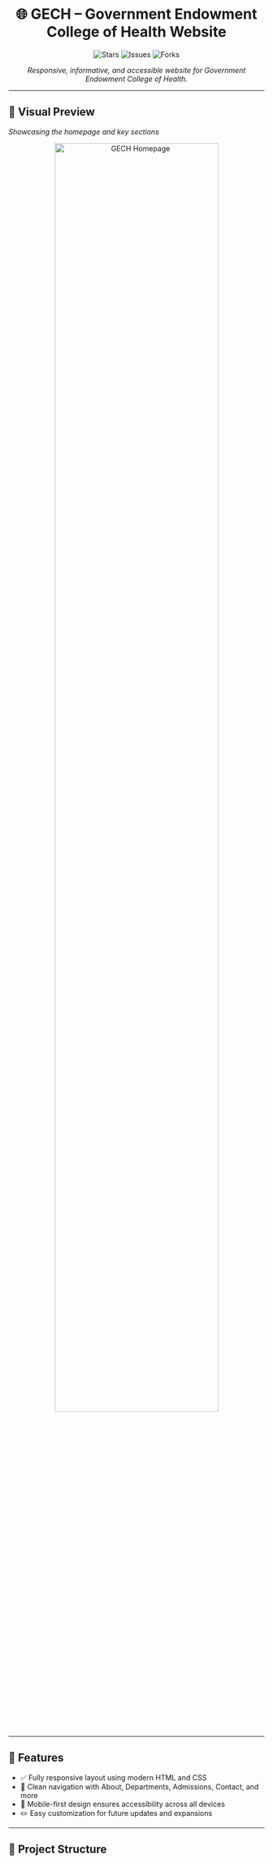 <h1 align="center">
  🌐 GECH – Government Endowment College of Health Website
</h1>

<p align="center">
  <img src="https://img.shields.io/github/stars/Shank-devBytes001/GECH-Website?style=for-the-badge" alt="Stars" />
  <img src="https://img.shields.io/github/issues/Shank-devBytes001/GECH-Website?style=for-the-badge" alt="Issues" />
  <img src="https://img.shields.io/github/forks/Shank-devBytes001/GECH-Website?style=for-the-badge" alt="Forks" />
</p>

<p align="center">
  <i>Responsive, informative, and accessible website for Government Endowment College of Health.</i>
</p>

---

## 📸 Visual Preview

_Showcasing the homepage and key sections_

<p align="center">
  <img src="assets/homepage.png" width="80%" alt="GECH Homepage" />
</p>

---

## 🚀 Features

- ✅ Fully responsive layout using modern HTML and CSS  
- 🎯 Clean navigation with About, Departments, Admissions, Contact, and more  
- 📱 Mobile-first design ensures accessibility across all devices  
- ✏️ Easy customization for future updates and expansions  

---

## 📁 Project Structure

